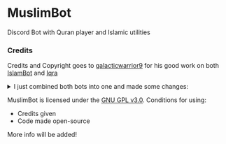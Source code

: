 # MuslimBot
Discord Bot with Quran player and Islamic utilities

### Credits
Credits and Copyright goes to [galacticwarrior9](https://github.com/galacticwarrior9) for his good work on both [IslamBot](https://github.com/galacticwarrior9/IslamBot) and [Iqra](https://github.com/galacticwarrior9/Iqra)

<details>
    <summary>I just combined both bots into one and made some changes:</summary>

    - Changed the look of bot feedback like: help menus
    - Made all help menus show current prefix of the server behind commands
    - Added change prefix feature
    - Added reload command for reloading cogs for bot owner
    - Made all external link lists as command in the bot like: translationlist
    - Error handling
</details>

MuslimBot is licensed under the [GNU GPL v3.0](https://github.com/nullbyto/MuslimBot/blob/master/LICENSE).
Conditions for using:
- Credits given
- Code made open-source

More info will be added!